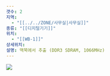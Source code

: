 ```yaml
---
갯수: 2
지역:
  - "[[../../ZONE/사무실|사무실]]"
종류: "[[디지털기기]]"
위치:
  - "[[WB-1]]"
상세위치: 
설명: 맥북에서 추출 (DDR3 SDRAM, 1066MHz)
---
```

![](http://192.168.50.22/devices/250222_IMG_0030.jpeg)